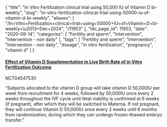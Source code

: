 {
    "title": "In Vitro Fertilization clinical trial using 50,000 IU of Vitamin D bi-weekly",
    "slug": "in-vitro-fertilization-clinical-trial-using-50000-iu-of-vitamin-d-bi-weekly",
    "aliases": [
        "/In+Vitro+Fertilization+clinical+trial+using+50000+IU+of+Vitamin+D+bi-weekly+\u2013+Dec+2024",
        "/11953"
    ],
    "tiki_page_id": 11953,
    "date": "2020-09-14",
    "categories": [
        "Fertility and sperm",
        "Intervention",
        "Intervention - non daily"
    ],
    "tags": [
        "Fertility and sperm",
        "Intervention",
        "Intervention - non daily",
        "dosage",
        "in vitro fertilization",
        "pregnancy",
        "vitamin d"
    ]
}


#### [Effect of Vitamin D Supplementation in Live Birth Rate of in Vitro Fertilization Outcome](https://www.clinicaltrials.gov/ct2/show/NCT04547530?sfpd_s=08%2F31%2F2020&sfpd_d=14)

NCT04547530

“Subjects allocated to the vitamin D group will take vitamin D 50,000IU per week from recruitment for 4 weeks, followed by 50,000IU once every 2 weeks throughout the IVF cycle until fetal viability is confirmed at 6 weeks (if pregnant), after which they will be switched to Materna. If not pregnant, they will continue Vitamin D 50,000IU once every 2 weeks until 6 months from randomization, during which they can undergo frozen-thawed embryo transfer.”